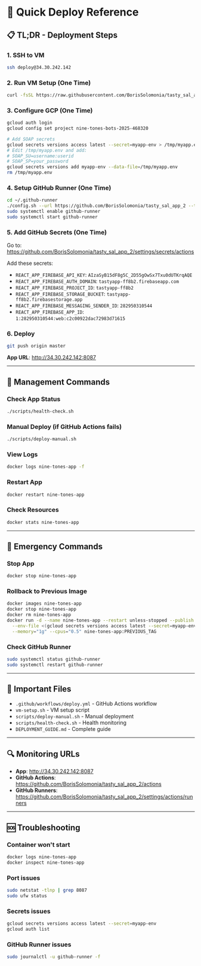 # 🚀 Quick Deploy Reference

## 📋 TL;DR - Deployment Steps

### 1. SSH to VM
```bash
ssh deploy@34.30.242.142
```

### 2. Run VM Setup (One Time)
```bash
curl -fsSL https://raw.githubusercontent.com/BorisSolomonia/tasty_sal_app_2/master/vm-setup.sh | bash
```

### 3. Configure GCP (One Time)
```bash
gcloud auth login
gcloud config set project nine-tones-bots-2025-468320

# Add SOAP secrets
gcloud secrets versions access latest --secret=myapp-env > /tmp/myapp.env
# Edit /tmp/myapp.env and add:
# SOAP_SU=username:userid
# SOAP_SP=your_password
gcloud secrets versions add myapp-env --data-file=/tmp/myapp.env
rm /tmp/myapp.env
```

### 4. Setup GitHub Runner (One Time)
```bash
cd ~/.github-runner
./config.sh --url https://github.com/BorisSolomonia/tasty_sal_app_2 --token YOUR_TOKEN
sudo systemctl enable github-runner
sudo systemctl start github-runner
```

### 5. Add GitHub Secrets (One Time)
Go to: https://github.com/BorisSolomonia/tasty_sal_app_2/settings/secrets/actions

Add these secrets:
- `REACT_APP_FIREBASE_API_KEY`: `AIzaSyB15dF8g5C_2D55gOwSx7Txu0dUTKrqAQE`
- `REACT_APP_FIREBASE_AUTH_DOMAIN`: `tastyapp-ff8b2.firebaseapp.com`
- `REACT_APP_FIREBASE_PROJECT_ID`: `tastyapp-ff8b2`
- `REACT_APP_FIREBASE_STORAGE_BUCKET`: `tastyapp-ff8b2.firebasestorage.app`
- `REACT_APP_FIREBASE_MESSAGING_SENDER_ID`: `282950310544`
- `REACT_APP_FIREBASE_APP_ID`: `1:282950310544:web:c2c00922dac72983d71615`

### 6. Deploy
```bash
git push origin master
```

**App URL**: http://34.30.242.142:8087

---

## 🔧 Management Commands

### Check App Status
```bash
./scripts/health-check.sh
```

### Manual Deploy (if GitHub Actions fails)
```bash
./scripts/deploy-manual.sh
```

### View Logs
```bash
docker logs nine-tones-app -f
```

### Restart App
```bash
docker restart nine-tones-app
```

### Check Resources
```bash
docker stats nine-tones-app
```

---

## 🚨 Emergency Commands

### Stop App
```bash
docker stop nine-tones-app
```

### Rollback to Previous Image
```bash
docker images nine-tones-app
docker stop nine-tones-app
docker rm nine-tones-app
docker run -d --name nine-tones-app --restart unless-stopped --publish 8087:3000 \
  --env-file <(gcloud secrets versions access latest --secret=myapp-env) \
  --memory="1g" --cpus="0.5" nine-tones-app:PREVIOUS_TAG
```

### Check GitHub Runner
```bash
sudo systemctl status github-runner
sudo systemctl restart github-runner
```

---

## 📁 Important Files

- `.github/workflows/deploy.yml` - GitHub Actions workflow
- `vm-setup.sh` - VM setup script
- `scripts/deploy-manual.sh` - Manual deployment
- `scripts/health-check.sh` - Health monitoring
- `DEPLOYMENT_GUIDE.md` - Complete guide

---

## 🔍 Monitoring URLs

- **App**: http://34.30.242.142:8087
- **GitHub Actions**: https://github.com/BorisSolomonia/tasty_sal_app_2/actions
- **GitHub Runners**: https://github.com/BorisSolomonia/tasty_sal_app_2/settings/actions/runners

---

## 🆘 Troubleshooting

### Container won't start
```bash
docker logs nine-tones-app
docker inspect nine-tones-app
```

### Port issues
```bash
sudo netstat -tlnp | grep 8087
sudo ufw status
```

### Secrets issues
```bash
gcloud secrets versions access latest --secret=myapp-env
gcloud auth list
```

### GitHub Runner issues
```bash
sudo journalctl -u github-runner -f
```